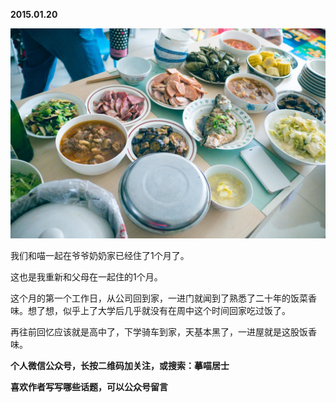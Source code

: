 
          
            
**2015.01.20**



![](img/51001-fa301c8f05bbb029.jpg)




我们和喵一起在爷爷奶奶家已经住了1个月了。

这也是我重新和父母在一起住的1个月。

这个月的第一个工作日，从公司回到家，一进门就闻到了熟悉了二十年的饭菜香味。想了想，似乎上了大学后几乎就没有在周中这个时间回家吃过饭了。

再往前回忆应该就是高中了，下学骑车到家，天基本黑了，一进屋就是这股饭香味。


**个人微信公众号，长按二维码加关注，或搜索：摹喵居士**

**喜欢作者写写哪些话题，可以公众号留言**




          
        